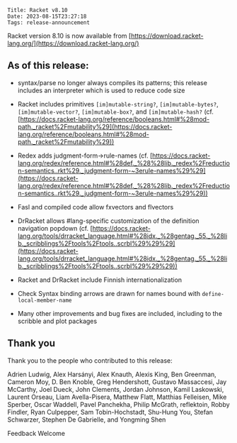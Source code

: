     Title: Racket v8.10
    Date: 2023-08-15T23:27:18
    Tags: release-announcement

Racket version 8.10 is now available from [https://download.racket-lang.org/](https://download.racket-lang.org/)

## As of this release:

* syntax/parse no longer always compiles its patterns; this release
  includes an interpreter which is used to reduce code size 

* Racket includes primitives `[im]mutable-string?`, `[im]mutable-bytes?`,
 `[im]mutable-vector?`, `[im]mutable-box?`, and `[im]mutable-hash?`
 (cf. [https://docs.racket-lang.org/reference/booleans.html#%28mod-path._racket%2Fmutability%29](https://docs.racket-lang.org/reference/booleans.html#%28mod-path._racket%2Fmutability%29))

* Redex adds judgment-form->rule-names (cf.
  [https://docs.racket-lang.org/redex/reference.html#%28def._%28%28lib._redex%2Freduction-semantics..rkt%29._judgment-form-~3erule-names%29%29](https://docs.racket-lang.org/redex/reference.html#%28def._%28%28lib._redex%2Freduction-semantics..rkt%29._judgment-form-~3erule-names%29%29))

* Fasl and compiled code allow fxvectors and flvectors

* DrRacket allows #lang-specific customization of the definition
  navigation popdown (cf.
  [https://docs.racket-lang.org/tools/drracket_language.html#%28idx._%28gentag._55._%28lib._scribblings%2Ftools%2Ftools..scrbl%29%29%29](https://docs.racket-lang.org/tools/drracket_language.html#%28idx._%28gentag._55._%28lib._scribblings%2Ftools%2Ftools..scrbl%29%29%29))

* Racket and DrRacket include Finnish internationalization

* Check Syntax binding arrows are drawn for names bound with
  `define-local-member-name`

* Many other improvements and bug fixes are included, including to
  the scribble and plot packages

## Thank you

Thank you to the people who contributed to this release:

Adrien Ludwig, Alex Harsányi, Alex Knauth, Alexis King, Ben Greenman,
Cameron Moy, D. Ben Knoble, Greg Hendershott, Gustavo Massaccesi, Jay
McCarthy, Joel Dueck, John Clements, Jordan Johnson, Kamil Laskowski,
Laurent Orseau, Liam Avella-Pisera, Matthew Flatt, Matthias Felleisen,
Mike Sperber, Oscar Waddell, Pavel Panchekha, Philip McGrath,
reflektoin, Robby Findler, Ryan Culpepper, Sam Tobin-Hochstadt, Shu-Hung
You, Stefan Schwarzer, Stephen De Gabrielle, and Yongming Shen

Feedback Welcome
